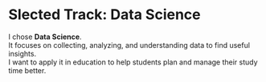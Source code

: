 # Slected Track: Data Science  

I chose **Data Science**.  
It focuses on collecting, analyzing, and understanding data to find useful insights.  
I want to apply it in education to help students plan and manage their study time better.  

